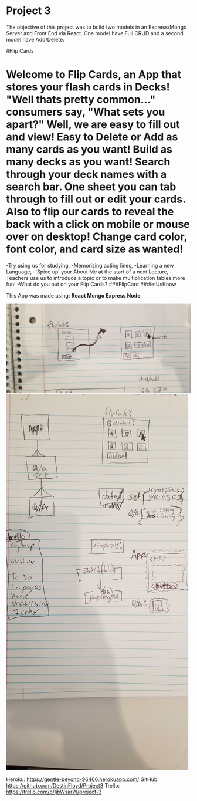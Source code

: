 # Project 3 

The objective of this project was to build two models in an Express/Mongo Server and Front End via React. One model have Full CRUD and a second model have Add/Delete.

#Flip Cards

Welcome to Flip Cards, an App that stores your flash cards in Decks! 
"Well thats pretty common..." consumers say, "What sets you apart?"
Well, we are easy to fill out and view! 
Easy to Delete or Add as many cards as you want!
Build as many decks as you want!
Search through your deck names with a search bar.
One sheet you can tab through to fill out or edit your cards. 
Also to flip our cards to reveal the back with a click on mobile or mouse over on desktop! 
Change card color, font color, and card size as wanted!
=========================================================================

-Try using us for studying,
-Memorizing acting lines, 
-Learning a new Language,
-'Spice up' your About Me at the start of a next Lecture, 
-Teachers use us to introduce a topic or to make multiplication tables more fun! 
-What do you put on your Flip Cards? 
###FlipCard ###letUsKnow 

This App was made using: **React Mongo Express Node**

![wireframe](wireFrames/WireFrameofPro3.jpg)
![erd](wireFrames/ERD:DataPlanning.jpg)

Heroku: https://gentle-beyond-96466.herokuapp.com/
GitHub: https://github.com/DestinFloyd/Project3
Trello: https://trello.com/b/IjbWsarW/project-3